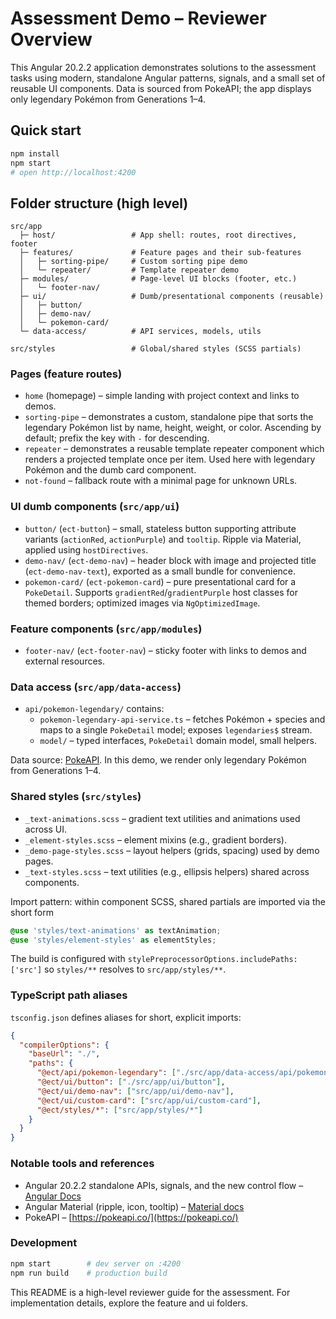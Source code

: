 # Assessment Demo – Reviewer Overview

This Angular 20.2.2 application demonstrates solutions to the assessment tasks using modern, standalone Angular patterns, signals, and a small set of reusable UI components. Data is sourced from PokeAPI; the app displays only legendary Pokémon from Generations 1–4.

## Quick start

```bash
npm install
npm start
# open http://localhost:4200
```

## Folder structure (high level)

```
src/app
  ├─ host/                 # App shell: routes, root directives, footer
  ├─ features/             # Feature pages and their sub-features
  │   ├─ sorting-pipe/     # Custom sorting pipe demo
  │   └─ repeater/         # Template repeater demo
  ├─ modules/              # Page-level UI blocks (footer, etc.)
  │   └─ footer-nav/
  ├─ ui/                   # Dumb/presentational components (reusable)
  │   ├─ button/
  │   ├─ demo-nav/
  │   └─ pokemon-card/
  └─ data-access/          # API services, models, utils

src/styles                 # Global/shared styles (SCSS partials)
```

### Pages (feature routes)
- `home` (homepage) – simple landing with project context and links to demos.
- `sorting-pipe` – demonstrates a custom, standalone pipe that sorts the legendary Pokémon list by name, height, weight, or color. Ascending by default; prefix the key with `-` for descending.
- `repeater` – demonstrates a reusable template repeater component which renders a projected template once per item. Used here with legendary Pokémon and the dumb card component.
- `not-found` – fallback route with a minimal page for unknown URLs.

### UI dumb components (`src/app/ui`)
- `button/` (`ect-button`) – small, stateless button supporting attribute variants (`actionRed`, `actionPurple`) and `tooltip`. Ripple via Material, applied using `hostDirectives`.
- `demo-nav/` (`ect-demo-nav`) – header block with image and projected title (`ect-demo-nav-text`), exported as a small bundle for convenience.
- `pokemon-card/` (`ect-pokemon-card`) – pure presentational card for a `PokeDetail`. Supports `gradientRed`/`gradientPurple` host classes for themed borders; optimized images via `NgOptimizedImage`.

### Feature components (`src/app/modules`)
- `footer-nav/` (`ect-footer-nav`) – sticky footer with links to demos and external resources.

### Data access (`src/app/data-access`)
- `api/pokemon-legendary/` contains:
  - `pokemon-legendary-api-service.ts` – fetches Pokémon + species and maps to a single `PokeDetail` model; exposes `legendaries$` stream.
  - `model/` – typed interfaces, `PokeDetail` domain model, small helpers.

Data source: [PokeAPI](https://pokeapi.co/). In this demo, we render only legendary Pokémon from Generations 1–4.

### Shared styles (`src/styles`)
- `_text-animations.scss` – gradient text utilities and animations used across UI.
- `_element-styles.scss` – element mixins (e.g., gradient borders).
- `_demo-page-styles.scss` – layout helpers (grids, spacing) used by demo pages.
- `_text-styles.scss` – text utilities (e.g., ellipsis helpers) shared across components.

Import pattern: within component SCSS, shared partials are imported via the short form
```scss
@use 'styles/text-animations' as textAnimation;
@use 'styles/element-styles' as elementStyles;
```
The build is configured with `stylePreprocessorOptions.includePaths: ['src']` so `styles/**` resolves to `src/app/styles/**`.

### TypeScript path aliases
`tsconfig.json` defines aliases for short, explicit imports:
```json
{
  "compilerOptions": {
    "baseUrl": "./",
    "paths": {
      "@ect/api/pokemon-legendary": ["./src/app/data-access/api/pokemon-legendary"],
      "@ect/ui/button": ["./src/app/ui/button"],
      "@ect/ui/demo-nav": ["src/app/ui/demo-nav"],
      "@ect/ui/custom-card": ["src/app/ui/custom-card"],
      "@ect/styles/*": ["src/app/styles/*"]
    }
  }
}
```

### Notable tools and references
- Angular 20.2.2 standalone APIs, signals, and the new control flow – [Angular Docs](https://angular.dev/)
- Angular Material (ripple, icon, tooltip) – [Material docs](https://material.angular.io/)
- PokeAPI – [https://pokeapi.co/](https://pokeapi.co/)

### Development
```bash
npm start        # dev server on :4200
npm run build    # production build
```

This README is a high-level reviewer guide for the assessment. For implementation details, explore the feature and ui folders.

